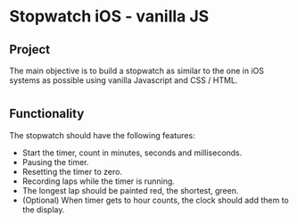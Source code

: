 # Stopwatch iOS - vanilla JS

## Project

The main objective is to build a stopwatch as similar to the one in iOS systems as possible using vanilla Javascript and CSS / HTML.

#

## Functionality

The stopwatch should have the following features:
- Start the timer, count in minutes, seconds and milliseconds.
- Pausing the timer.
- Resetting the timer to zero.
- Recording laps while the timer is running.
- The longest lap should be painted red, the shortest, green.
- (Optional) When timer gets to hour counts, the clock should add them to the display.
